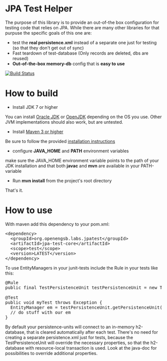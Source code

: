 JPA Test Helper
=====================

The purpose of this library is to provide an out-of-the box configuration for testing code that relies on JPA.
While there are many other libraries for that purpuse the specific goals of this one are:
* test the **real persistence.xml** instead of a separate one just for testing (so that they don't get out of sync)
* Fast teardown of test-database (Only records are deleted, dbs are reused)
* **Out-of-the-box memory-db** config that is **easy to use**

[![Build Status](https://travis-ci.org/schmutterer/labs-jpatest.png?branch=master)](https://travis-ci.org/openengsb-labs/labs-jpatest)

How to build
====================
* Install JDK 7 or higher

You can install [Oracle JDK](http://www.oracle.com/technetwork/java/javase/downloads/index.html) or
[OpenJDK](http://openjdk.java.net/install/index.html) depending on the OS you use.
Other JVM implementations should also work, but are untested.

* Install [Maven 3 or higher](http://maven.apache.org/download.html)

Be sure to follow the provided [installation instructions](http://maven.apache.org/download.html#Installation)

* configure **JAVA_HOME** and **PATH** environment variables

make sure the JAVA_HOME environment variable points to the path of your JDK installation and that both **javac** and
**mvn** are available in your PATH-variable

* Run **mvn install** from the project's root directory

That's it.

How to use
====================
With maven add this dependency to your pom.xml:
<pre>
&lt;dependency&gt;
  &lt;groupId&gt;org.openengsb.labs.jpatest&lt;/groupId&gt;
  &lt;artifactId&gt;jpa-test-core&lt;/artifactId&gt;
  &lt;scope&gt;test&lt;/scope&gt;
  &lt;version&gt;LATEST&lt;/version&gt;
&lt;/dependency&gt;
</pre>

To use EntityManagers in your junit-tests include the Rule in your tests like this:

<pre>
@Rule
public final TestPersistenceUnit testPersistenceUnit = new TestPersistenceUnit();

@Test
public void myTest throws Exception {
  EntityManager em = testPersistenceUnit.getPersistenceUnit("my-persistence-unit")
  // do stuff with our em
}
</pre>

By default your persistence-units will connect to an in-memory h2-database, that is cleared automatically after each test.
There's no need for creating a separate persistence.xml just for tests, because the TestPersistenceUnit will override the necessary properties, so that the h2-database with resource-local transaction is used.
Look at the java-doc for possibilities to override additional properties.
